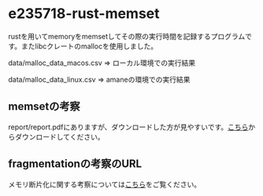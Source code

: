 # e235718-rust-memset

rustを用いてmemoryをmemsetしてその際の実行時間を記録するプログラムです。またlibcクレートのmallocを使用しました。

data/malloc_data_macos.csv => ローカル環境での実行結果

data/malloc_data_linux.csv => amaneの環境での実行結果

## memsetの考察

report/report.pdfにありますが、ダウンロードした方が見やすいです。[こちら](https://gitlab.ie.u-ryukyu.ac.jp/os/2024/e235718-rust-memset/-/blob/main/report/report.pdf?ref_type=heads)からダウンロードしてください。

## fragmentationの考察のURL

メモリ断片化に関する考察については[こちら](https://ie.u-ryukyu.ac.jp/~e235718/hugo/post/2025/1/22/1/)をご覧ください。
